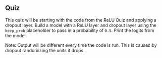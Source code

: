## Quiz

This quiz will be starting with the code from the ReLU Quiz and applying a dropout layer. Build a model with a ReLU layer and dropout layer using the `keep_prob` placeholder to pass in a probability of `0.5`. Print the logits from the model.

Note: Output will be different every time the code is run. This is caused by dropout randomizing the units it drops.